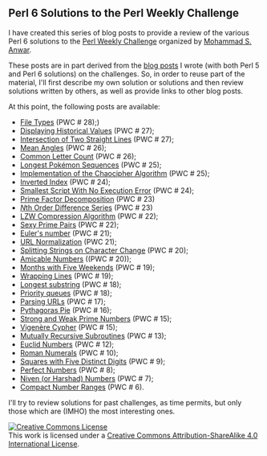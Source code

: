 ## Perl 6 Solutions to the Perl Weekly Challenge

I have created this series of blog posts to provide a review of the various Perl 6 solutions to the [Perl Weekly Challenge](https://perlweeklychallenge.org/) organized by  <a href="http://blogs.perl.org/users/mohammad_s_anwar/">Mohammad S. Anwar</a>.

These posts are in part derived from the [blog posts](http://blogs.perl.org/users/laurent_r/) I wrote (with both Perl 5 and Perl 6 solutions) on the challenges. So, in order to reuse part of the material, I'll first describe my own solution or solutions and then review solutions written by others, as well as provide links to other blog posts. 

At this point, the following posts are available:
* [File Types](./File-types.md) (PWC # 28);)
* [Displaying Historical Values](./Historical-values.md) (PWC # 27);
* [Intersection of Two Straight Lines](./Intersection-point.md) (PWC # 27);
* [Mean Angles](./mean-angles.md) (PWC # 26);
* [Common Letter Count](./common-letter-count.md) (PWC # 26);
* [Longest Pokémon Sequences](./Longest-Pokemon-sequence.md) (PWC # 25);
* [Implementation of the Chaocipher Algorithm](./Chaocipher.md) (PWC # 25);
* [Inverted Index](./Inverted-index.md) (PWC # 24);
* [Smallest Script With No Execution Error](./Smallest-script.md) (PWC # 24);
* [Prime Factor Decomposition](./Prime-factorization.md) (PWC # 23)
* [*N*th Order Difference Series](./n-order-forward-difference.md) (PWC # 23)
* [LZW Compression Algorithm](./Compression-algorithm.md) (PWC # 22);
* [Sexy Prime Pairs](./Sexy-primes-pairs.md) (PWC # 22);
* [Euler's number](./Euler-number.md) (PWC # 21);
* [URL Normalization](./URL-normalization.md) (PWC 21);
* [Splitting Strings on Character Change](./Splitting-strings.md) (PWC # 20);
* [Amicable Numbers](./Amicable-numbers.md) ((PWC # 20));
* [Months with Five Weekends](./Five-weekends-in-a-month.md) (PWC # 19);
* [Wrapping Lines](./wrapping-lines.md) (PWC # 19);
* [Longest substring](./Longest-substring.md) (PWC # 18);
* [Priority queues](./Priority-queues.md) (PWC # 18);
* [Parsing URLs](Parsing-URL.md) (PWC # 17);
* [Pythagoras Pie](./Pytagoras-Pie.md) (PWC # 16);
* [Strong and Weak Prime Numbers](./Strong-and-weak-primes.md) (PWC # 15);
* [Vigenère Cypher](./Vigenere-cypher.md) (PWC # 15);
* [Mutually Recursive Subroutines](./Mutually-recursive-subroutines.md) (PWC # 13);
* [Euclid Numbers](./Euclid-numbers.md) (PWC # 12);
* [Roman Numerals](./Roman-numerals.md) (PWC # 10);
* [Squares with Five Distinct Digits](./Squares-with-5-distinct-digits.md) (PWC # 9);
* [Perfect Numbers](./Perfect-numbers.md) (PWC # 8);
* [Niven (or Harshad) Numbers](./Niven-numbers.md) (PWC # 7);
* [Compact Number Ranges](./Compact-number-ranges.md) (PWC # 6).

I'll try to review solutions for past challenges, as time permits, but only those which are (IMHO) the most interesting ones.

<a rel="license" href="http://creativecommons.org/licenses/by-sa/4.0/"><img alt="Creative Commons License" style="border-width:0" src="https://i.creativecommons.org/l/by-sa/4.0/88x31.png" /></a><br />This work is licensed under a <a rel="license" href="http://creativecommons.org/licenses/by-sa/4.0/">Creative Commons Attribution-ShareAlike 4.0 International License</a>.

